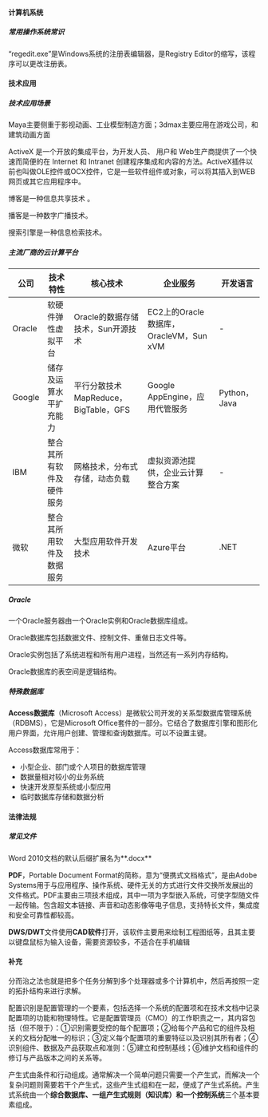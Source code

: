 #### 计算机系统

##### 常用操作系统常识

“regedit.exe”是Windows系统的注册表编辑器，是Registry Editor的缩写，该程序可以更改注册表。



#### 技术应用

##### 技术应用场景

Maya主要侧重于影视动画、工业模型制造方面；3dmax主要应用在游戏公司，和建筑动画方面

ActiveX 是一个开放的集成平台，为开发人员、 用户和 Web生产商提供了一个快速而简便的在 Internet 和 Intranet 创建程序集成和内容的方法。ActiveX插件以前也叫做OLE控件或OCX控件，它是一些软件组件或对象，可以将其插入到WEB网页或其它应用程序中。

博客是一种信息共享技术 。

播客是一种数字广播技术。

搜索引擎是一种信息检索技术。



##### 主流厂商的云计算平台

| 公司   | 技术特性                 | 核心技术                             | 企业服务                               | 开发语言     |
| ------ | ------------------------ | ------------------------------------ | -------------------------------------- | ------------ |
| Oracle | 软硬件弹性虚拟平台       | Oracle的数据存储技术，Sun开源技术    | EC2上的Oracle数据库，OracleVM，Sun xVM | -            |
| Google | 储存及运算水平扩充能力   | 平行分散技术MapReduce，BigTable，GFS | Google AppEngine，应用代管服务         | Python，Java |
| IBM    | 整合其所有软件及硬件服务 | 网格技术，分布式存储，动态负载       | 虚拟资源池提供，企业云计算整合方案     | -            |
| 微软   | 整合其所用软件及数据服务 | 大型应用软件开发技术                 | Azure平台                              | .NET         |



##### Oracle

一个Oracle服务器由一个Oracle实例和Oracle数据库组成。

Oracle数据库包括数据文件、控制文件、重做日志文件等。

Oracle实例包括了系统进程和所有用户进程，当然还有一系列内存结构。

Oracle数据库的表空间是逻辑结构。



##### 特殊数据库

**Access数据库**（Microsoft Access）是微软公司开发的关系型数据库管理系统（RDBMS），它是Microsoft Office套件的一部分。它结合了数据库引擎和图形化用户界面，允许用户创建、管理和查询数据库。可以不设置主键。

Access数据库常用于：

- 小型企业、部门或个人项目的数据库管理
- 数据量相对较小的业务系统
- 快速开发原型系统或小型应用
- 临时数据库存储和数据分析



#### 法律法规





##### 常见文件

Word 2010文档的默认后缀扩展名为**.docx**

**PDF**，Portable Document Format的简称，意为“便携式文档格式”，是由Adobe Systems用于与应用程序、操作系统、硬件无关的方式进行文件交换所发展出的文件格式。PDF主要由三项技术组成，其中一项为字型嵌入系统，可使字型随文件一起传输。包含超文本链接、声音和动态影像等电子信息，支持特长文件，集成度和安全可靠性都较高。

**DWS/DWT**文件使用**CAD软件**打开，该软件主要用来绘制工程图纸等，且其主要以键盘鼠标为输入设备，需要资源较多，不适合在手机编辑



#### 补充

分而治之法也就是把多个任务分解到多个处理器或多个计算机中，然后再按照一定的拓扑结构来进行求解。

配置识别是配置管理的一个要素，包括选择一个系统的配置项和在技术文档中记录配置项的功能和物理特性。它是配置管理员（CMO）的工作职责之一，其内容包括（但不限于）：①识别需要受控的每个配置项；②给每个产品和它的组件及相关的文档分配唯一的标识；③定义每个配置项的重要特征以及识别其所有者；④识别组件、数据及产品获取点和准则：⑤建立和控制基线；⑥维护文档和组件的修订与产品版本之间的关系等。

产生式由条件和行动组成。通常解决一个简单问题只需要一个产生式，而解决一个复杂问题则需要若干个产生式，这些产生式组和在一起，便成了产生式系统。产生式系统由一个**综合数据库、一组产生式规则（知识库）和一个控制系统**三个基本要素组成。

























